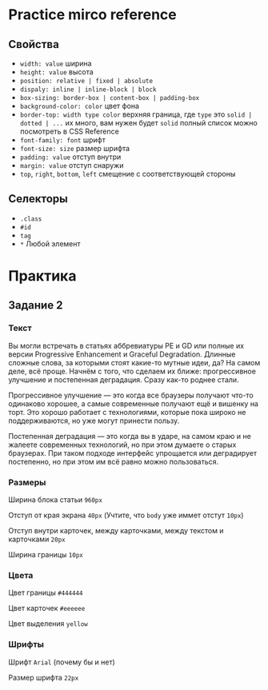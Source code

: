 # Practice mirco reference

## Свойства
- `width: value` ширина
- `height: value` высота
- `position: relative | fixed | absolute`
- `dispaly: inline | inline-block | block`
- `box-sizing: border-box | content-box | padding-box`
- `background-color: color` цвет фона
- `border-top: width type color` верхняя граница,
   где `type` это `solid | dotted | ...` их много, вам нужен будет `solid`
   полный список можно посмотреть в CSS Reference
- `font-family: font` шрифт
- `font-size: size` размер шрифта
- `padding: value` отступ внутри
- `margin: value` отступ снаружи
- `top`, `right`, `bottom`, `left` смещение с соответствующей стороны

## Селекторы
 - `.class`
 - `#id`
 - `tag`
 - `*` Любой элемент

# Практика

## Задание 2

### Текст
Вы могли встречать в статьях аббревиатуры PE и GD или полные их версии
Progressive Enhancement и Graceful Degradation.
Длинные сложные слова, за которыми стоят какие-то мутные идеи, да?
На самом деле, всё проще. Начнём с того, что сделаем их ближе:
прогрессивное улучшение и постепенная деградация. Сразу как-то роднее стали.

Прогрессивное улучшение — это когда все браузеры получают
что-то одинаково хорошее, а самые современные получают ещё и вишенку на торт.
Это хорошо работает с технологиями, которые пока широко не поддерживаются,
но уже могут принести пользу.

Постепенная деградация — это когда вы в ударе,
на самом краю и не жалеете современных технологий,
но при этом думаете о старых браузерах.
При таком подходе интерфейс упрощается или деградирует постепенно,
но при этом им всё равно можно пользоваться.

### Размеры
Ширина блока статьи `960px`

Отступ от края экрана `40px` (Учтите, что `body` уже иммет отстут `10px`)

Отступ внутри карточек, между карточками, между текстом и карточками `20px`

Ширина границы `10px`


### Цвета
Цвет границы `#444444`

Цвет карточек `#eeeeee`

Цвет выделения `yellow`


### Шрифты
Шрифт `Arial` (почему бы и нет)

Размер шрифта `22px`
